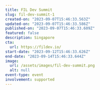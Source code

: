 ```yaml
---
title: FIL Dev Summit
slug: fil-dev-summit-1
created-on: "2023-09-07T15:46:33.563Z"
updated-on: "2023-09-07T15:46:33.586Z"
published-on: "2023-09-07T15:46:33.609Z"
featured: false
description: Singapore
cta:
  url: https://fildev.io/
start-date: "2023-09-12T15:46:33.626Z"
end-date: "2023-09-14T15:46:33.644Z"
image:
  url: /assets/images/fil-dev-summit.png
  alt: null
event-type: event
involvement: supported
---
```

